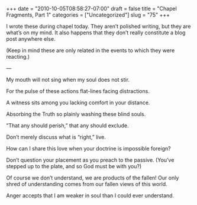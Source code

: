 +++
date = "2010-10-05T08:58:27-07:00"
draft = false
title = "Chapel Fragments, Part 1"
categories = ["Uncategorized"]
slug = "75"
+++

I wrote these during chapel today. They aren’t polished writing, but they are what’s on my mind. It also happens that they don’t really constitute a blog post anywhere else.

(Keep in mind these are only related in the events to which they were reacting.)

—

My mouth will not sing
when my soul does not stir.

For the pulse of these actions
flat-lines facing distractions.

A witness sits among you
lacking comfort in your distance.

Absorbing the Truth
so plainly washing these blind souls.

”That any should perish,”
that any should exclude.

Don’t merely discuss what is “right,”
live.

How can I share this love
when your doctrine is impossible foreign?

Don’t question your placement
as you preach to the passive.
(You’ve stepped up to the plate,
and so God must be with you?)

Of course we don’t understand,
we are products of the fallen!
Our only shred of understanding
comes from our fallen views of this world.

Anger accepts that I
am weaker in soul than I
could ever understand.
